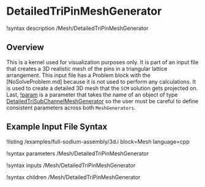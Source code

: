 # DetailedTriPinMeshGenerator

!syntax description /Mesh/DetailedTriPinMeshGenerator

## Overview

<!-- -->

This is a kernel used for visualization purposes only. It is part of an input file that creates
a 3D realistic mesh of the pins in a triangular lattice arrangement. This input file has a Problem block
with the [NoSolveProblem.md] because it is not used to perform any calculations. It is used to create a detailed 3D mesh that the `SCM` solution
gets projected on.
Last, [!param](/Mesh/DetailedTriPinMeshGenerator/input) is a parameter that takes the name of an object of type [DetailedTriSubChannelMeshGenerator](DetailedTriSubChannelMeshGenerator.md) so the user must be careful to define consistent
parameters across both `MeshGenerators`.

## Example Input File Syntax

!listing /examples/full-sodium-assembly/3d.i block=Mesh language=cpp

!syntax parameters /Mesh/DetailedTriPinMeshGenerator

!syntax inputs /Mesh/DetailedTriPinMeshGenerator

!syntax children /Mesh/DetailedTriPinMeshGenerator
